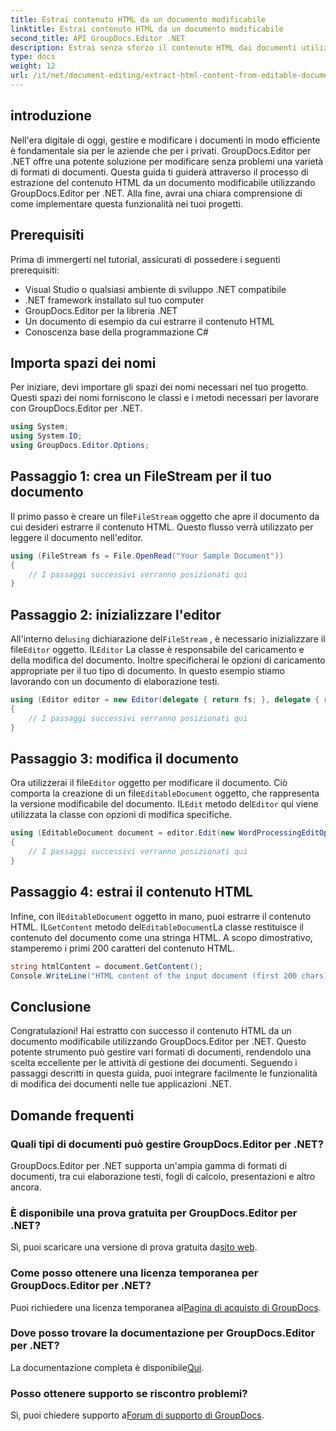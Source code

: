 ```yaml
---
title: Estrai contenuto HTML da un documento modificabile
linktitle: Estrai contenuto HTML da un documento modificabile
second_title: API GroupDocs.Editor .NET
description: Estrai senza sforzo il contenuto HTML dai documenti utilizzando GroupDocs.Editor per .NET. Segui la nostra guida dettagliata per una perfetta integrazione e gestione dei documenti.
type: docs
weight: 12
url: /it/net/document-editing/extract-html-content-from-editable-document/
---
```

## introduzione
Nell'era digitale di oggi, gestire e modificare i documenti in modo efficiente è fondamentale sia per le aziende che per i privati. GroupDocs.Editor per .NET offre una potente soluzione per modificare senza problemi una varietà di formati di documenti. Questa guida ti guiderà attraverso il processo di estrazione del contenuto HTML da un documento modificabile utilizzando GroupDocs.Editor per .NET. Alla fine, avrai una chiara comprensione di come implementare questa funzionalità nei tuoi progetti.
## Prerequisiti
Prima di immergerti nel tutorial, assicurati di possedere i seguenti prerequisiti:
- Visual Studio o qualsiasi ambiente di sviluppo .NET compatibile
- .NET framework installato sul tuo computer
- GroupDocs.Editor per la libreria .NET
- Un documento di esempio da cui estrarre il contenuto HTML
- Conoscenza base della programmazione C#
## Importa spazi dei nomi
Per iniziare, devi importare gli spazi dei nomi necessari nel tuo progetto. Questi spazi dei nomi forniscono le classi e i metodi necessari per lavorare con GroupDocs.Editor per .NET.
```csharp
using System;
using System.IO;
using GroupDocs.Editor.Options;
```
## Passaggio 1: crea un FileStream per il tuo documento
Il primo passo è creare un file`FileStream` oggetto che apre il documento da cui desideri estrarre il contenuto HTML. Questo flusso verrà utilizzato per leggere il documento nell'editor.
```csharp
using (FileStream fs = File.OpenRead("Your Sample Document"))
{
    // I passaggi successivi verranno posizionati qui
}
```
## Passaggio 2: inizializzare l'editor
 All'interno del`using` dichiarazione del`FileStream` , è necessario inizializzare il file`Editor` oggetto. IL`Editor` La classe è responsabile del caricamento e della modifica del documento. Inoltre specificherai le opzioni di caricamento appropriate per il tuo tipo di documento. In questo esempio stiamo lavorando con un documento di elaborazione testi.
```csharp
using (Editor editor = new Editor(delegate { return fs; }, delegate { return new WordProcessingLoadOptions(); }))
{
    // I passaggi successivi verranno posizionati qui
}
```
## Passaggio 3: modifica il documento
 Ora utilizzerai il file`Editor` oggetto per modificare il documento. Ciò comporta la creazione di un file`EditableDocument` oggetto, che rappresenta la versione modificabile del documento. IL`Edit` metodo del`Editor` qui viene utilizzata la classe con opzioni di modifica specifiche.
```csharp
using (EditableDocument document = editor.Edit(new WordProcessingEditOptions()))
{
    // I passaggi successivi verranno posizionati qui
}
```
## Passaggio 4: estrai il contenuto HTML
 Infine, con il`EditableDocument` oggetto in mano, puoi estrarre il contenuto HTML. IL`GetContent` metodo del`EditableDocument`La classe restituisce il contenuto del documento come una stringa HTML. A scopo dimostrativo, stamperemo i primi 200 caratteri del contenuto HTML.
```csharp
string htmlContent = document.GetContent();
Console.WriteLine("HTML content of the input document (first 200 chars): {0}", htmlContent.Substring(0, 200));
```

## Conclusione
Congratulazioni! Hai estratto con successo il contenuto HTML da un documento modificabile utilizzando GroupDocs.Editor per .NET. Questo potente strumento può gestire vari formati di documenti, rendendolo una scelta eccellente per le attività di gestione dei documenti. Seguendo i passaggi descritti in questa guida, puoi integrare facilmente le funzionalità di modifica dei documenti nelle tue applicazioni .NET.
## Domande frequenti
### Quali tipi di documenti può gestire GroupDocs.Editor per .NET?
GroupDocs.Editor per .NET supporta un'ampia gamma di formati di documenti, tra cui elaborazione testi, fogli di calcolo, presentazioni e altro ancora.
### È disponibile una prova gratuita per GroupDocs.Editor per .NET?
 Sì, puoi scaricare una versione di prova gratuita da[sito web](https://releases.groupdocs.com/).
### Come posso ottenere una licenza temporanea per GroupDocs.Editor per .NET?
 Puoi richiedere una licenza temporanea al[Pagina di acquisto di GroupDocs](https://purchase.groupdocs.com/temporary-license/).
### Dove posso trovare la documentazione per GroupDocs.Editor per .NET?
 La documentazione completa è disponibile[Qui](https://reference.groupdocs.com/editor/net/).
### Posso ottenere supporto se riscontro problemi?
 Sì, puoi chiedere supporto a[Forum di supporto di GroupDocs](https://forum.groupdocs.com/c/editor/20).